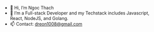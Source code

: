 - 👋 Hi, I’m Ngoc Thach
- 👀 I’m a Full-stack Developer and my Techstack includes Javascript, React, NodeJS, and Golang.
- 📫 Contact: dreon1008@gmail.com

<!---
hiamthach108/hiamthach108 is a ✨ special ✨ repository because its `README.md` (this file) appears on your GitHub profile.
You can click the Preview link to take a look at your changes.
--->
